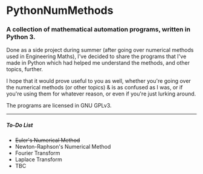 # PythonNumMethods
### A collection of mathematical automation programs, written in Python 3.

Done as a side project during summer (after going over numerical methods used in Engineering Maths), I've decided to share the programs that I've made in Python which had helped me understand the methods, and other topics, further.

I hope that it would prove useful to you as well, whether you're going over the numerical methods (or other topics) & is as confused as I was, or if you're using them for whatever reason, or even if you're just lurking around.

The programs are licensed in GNU GPLv3.

***

##### To-Do List

- ~~Euler's Numerical Method~~
- Newton-Raphson's Numerical Method
- Fourier Transform
- Laplace Transform
- TBC
